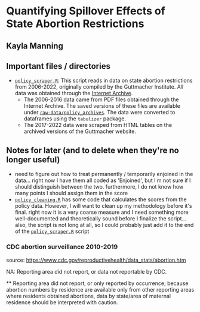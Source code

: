 # Quantifying Spillover Effects of State Abortion Restrictions
## Kayla Manning

## Important files / directories

- [`policy_scraper.R`](policy_scraper.R): This script reads in data on state abortion restrictions from 2006-2022, originally compiled by the Guttmacher Institute. All data was obtained through the [Internet Archive](https://web.archive.org/).
  - The 2006-2016 data came from PDF files obtained through the Internet Archive. The saved versions of these files are available under [`raw-data/policy_archives`](raw-data/policy_archives). The data were converted to dataframes using the `tabulizer` package.
  - The 2017-2022 data were scraped from HTML tables on the archived versions of the Guttmacher website.
  

## Notes for later (and to delete when they're no longer useful)

- need to figure out how to treat permanently / temporarily enjoined in the data... right now I have them all coded as 'Enjoined', but I m not sure if I should distinguish between the two. furthermore, I do not know how many points I should assign them in the score
- [`policy_cleaning.R`](policy_cleaning.R) has some code that calculates the scores from the policy data. However, I will want to clean up my methodology before it's final. right now it is a very coarse measure and I need something more well-documented and theoretically sound before I finalize the script... also, the script is not long at all, so I could probably just add it to the end of the [`policy_scraper.R`](policy_scraper.R) script

### CDC abortion surveillance 2010-2019 

source: https://www.cdc.gov/reproductivehealth/data_stats/abortion.htm

NA: Reporting area did not report, or data not reportable by CDC.	

** Reporting area did not report, or only reported by occurrence; because abortion numbers by residence are available only from other reporting areas where residents obtained abortions, data by state/area of maternal residence should be interpreted with caution.